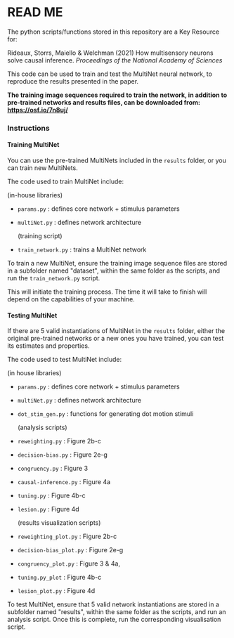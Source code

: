 # READ ME

The python scripts/functions stored in this repository are a Key Resource for:

Rideaux, Storrs, Maiello & Welchman (2021) How multisensory neurons solve causal inference. *Proceedings of the National Academy of Sciences*

This code can be used to train and test the MultiNet neural network, to reproduce the results presented in the paper.

**The training image sequences required to train the network, in addition to pre-trained networks and results files, can be downloaded from: https://osf.io/7n8uj/**

### Instructions

#### Training MultiNet

You can use the pre-trained MultiNets included in the `results` folder, or you can train new MultiNets.

The code used to train MultiNet include:

  (in-house libraries)
- `params.py` : defines core network + stimulus parameters
- `multiNet.py` : defines network architecture

  (training script)
- `train_network.py` : trains a MultiNet network

To train a new MultiNet, ensure the training image sequence files are stored in a subfolder named "dataset", within the same folder as the scripts, and run the `train_network.py` script.

This will initiate the training process. The time it will take to finish will depend on the capabilities of your machine.

#### Testing MultiNet

If there are 5 valid instantiations of MultiNet in the `results` folder, either the original pre-trained networks or a new ones you have trained, you can test its estimates and properties.

The code used to test MultiNet include:

  (in house libraries)
- `params.py` : defines core network + stimulus parameters
- `multiNet.py` : defines network architecture
- `dot_stim_gen.py` : functions for generating dot motion stimuli

  (analysis scripts)
- `reweighting.py` : Figure 2b-c
- `decision-bias.py` : Figure 2e-g
- `congruency.py` : Figure 3
- `causal-inference.py` : Figure 4a
- `tuning.py` : Figure 4b-c
- `lesion.py` : Figure 4d

  (results visualization scripts)
- `reweighting_plot.py` : Figure 2b-c
- `decision-bias_plot.py` : Figure 2e-g
- `congruency_plot.py` : Figure 3 & 4a,
- `tuning.py_plot` : Figure 4b-c
- `lesion_plot.py` : Figure 4d

To test MultiNet, ensure that 5 valid network instantiations are stored in a subfolder named "results", within the same folder as the scripts, and run an analysis script. Once this is complete, run the corresponding visualisation script.
